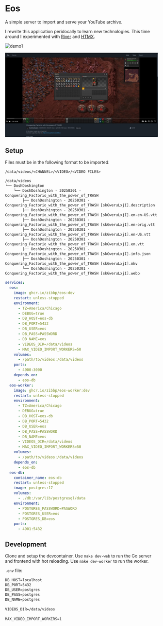 # Eos

A simple server to import and serve your YouTube archive. 

I rewrite this application peridocally to learn new technologies. This time around I experimented with [River](https://riverqueue.com/) and [HTMX](https://htmx.org/).

![demo1](.github/demo1.png)

![demo2](.github/demo2.png)

## Setup

Files must be in the following format to be imported:

```
/data/videos/<CHANNEL>/<VIDEO>/<VIDEO FILES>
```

```
/data/videos
└── DoshDoshington
    └── DoshDoshington - 20250301 - Conquering_Factorio_with_the_power_of_TRASH
        ├── DoshDoshington - 20250301 - Conquering_Factorio_with_the_power_of_TRASH [skGweruLxjI].description
        ├── DoshDoshington - 20250301 - Conquering_Factorio_with_the_power_of_TRASH [skGweruLxjI].en-en-US.vtt
        ├── DoshDoshington - 20250301 - Conquering_Factorio_with_the_power_of_TRASH [skGweruLxjI].en-orig.vtt
        ├── DoshDoshington - 20250301 - Conquering_Factorio_with_the_power_of_TRASH [skGweruLxjI].en-US.vtt
        ├── DoshDoshington - 20250301 - Conquering_Factorio_with_the_power_of_TRASH [skGweruLxjI].en.vtt
        ├── DoshDoshington - 20250301 - Conquering_Factorio_with_the_power_of_TRASH [skGweruLxjI].info.json
        ├── DoshDoshington - 20250301 - Conquering_Factorio_with_the_power_of_TRASH [skGweruLxjI].mkv
        └── DoshDoshington - 20250301 - Conquering_Factorio_with_the_power_of_TRASH [skGweruLxjI].webp
```

```yaml
services:
  eos:
    image: ghcr.io/zibbp/eos:dev
    restart: unless-stopped
    environment:
      - TZ=America/Chicago
      - DEBUG=true
      - DB_HOST=eos-db
      - DB_PORT=5432
      - DB_USER=eos
      - DB_PASS=PASSWORD
      - DB_NAME=eos
      - VIDEOS_DIR=/data/videos
      - MAX_VIDEO_IMPORT_WORKERS=50
    volumes:
      - /path/to/videos:/data/videos
    ports:
      - 4900:3000
    depends_on:
      - eos-db
  eos-worker:
    image: ghcr.io/zibbp/eos-worker:dev
    restart: unless-stopped
    environment:
      - TZ=America/Chicago
      - DEBUG=true
      - DB_HOST=eos-db
      - DB_PORT=5432
      - DB_USER=eos
      - DB_PASS=PASSWORD
      - DB_NAME=eos
      - VIDEOS_DIR=/data/videos
      - MAX_VIDEO_IMPORT_WORKERS=50
    volumes:
      - /path/to/videos:/data/videos
    depends_on:
      - eos-db
  eos-db:
    container_name: eos-db
    restart: unless-stopped
    image: postgres:17
    volumes:
      - ./db:/var/lib/postgresql/data
    environment:
      - POSTGRES_PASSWORD=PASWORD
      - POSTGRES_USER=eos
      - POSTGRES_DB=eos
    ports:
      - 4901:5432
```

## Development

Clone and setup the devcontainer. Use `make dev-web` to run the Go server and frontend with hot reloading. Use `make dev-worker` to run the worker.

`.env` file:
```
DB_HOST=localhost
DB_PORT=5432
DB_USER=postgres
DB_PASS=postgres
DB_NAME=postgres

VIDEOS_DIR=/data/videos

MAX_VIDEO_IMPORT_WORKERS=1
```
